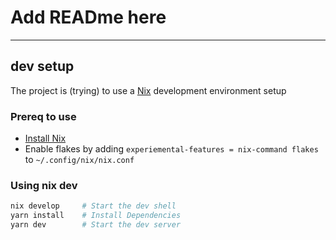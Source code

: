 # Add READme here
---
## dev setup

The project is (trying) to use a [Nix](https://nixos.org) development environment setup

### Prereq to use
- [Install Nix](https://nixos.org/download.html)
- Enable flakes by adding `experiemental-features = nix-command flakes` to `~/.config/nix/nix.conf`

### Using nix dev

```bash
nix develop     # Start the dev shell
yarn install    # Install Dependencies
yarn dev        # Start the dev server
```
